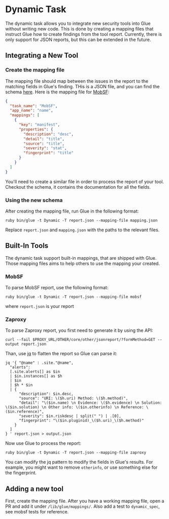 # Dynamic Task
The dynamic task allows you to integrate new security tools into Glue without writing new code.
This is done by creating a mapping files that instruct Glue how to create findings from the tool report.
Currently, there is only support for JSON reports, but this can be extended in the future.

## Integrating a New Tool
### Create the mapping file
The mapping file should map between the issues in the report to the matching fields in Glue's finding.
THis is a JSON file, and you can find the schema [here](/lib/glue/mappings/schema.json).
Here is the mapping file for [MobSF](https://github.com/MobSF/Mobile-Security-Framework-MobSF):
```JSON
{
  "task_name": "MobSF",
  "app_name": "name",
  "mappings": [
    {
      "key": "manifest",
      "properties": {
        "description": "desc",
        "detail": "title",
        "source": "title",
        "severity": "stat",
        "fingerprint": "title"
      }
    }
  ]
}
```
You'll need to create a similar file in order to process the report of your tool.
Checkout the schema, it contains the documentation for all the fields.
### Using the new schema
After creating the mapping file, run Glue in the following format:
```
ruby bin/glue -t Dynamic -T report.json --mapping-file mapping.json
```
Replace `report.json` and `mapping.json` with the paths to the relevant files.

## Built-In Tools
The dynamic task support built-in mappings, that are shipped with Glue. 
Those mapping files aims to help others to use the mapping your created.

### MobSF

To parse MobSF report, use the following format:
```
ruby bin/glue -t Dynamic -T report.json --mapping-file mobsf
```
where `report.json` is your report

### Zaproxy
To parse Zaproxy report, you first need to generate it by using the API:
```
curl --fail $PROXY_URL/OTHER/core/other/jsonreport/?formMethod=GET --output report.json
```
Than, use [jq](https://stedolan.github.io/jq/) to flatten the report so Glue can parse it:
```
jq '{ "@name" : .site."@name",
  "alerts": 
  [.site.alerts[] as $in 
  | $in.instances[] as $h 
  | $in
  | $h * $in
  | {
      "description": $in.desc, 
      "source": "URI: \($h.uri) Method: \($h.method)",
      "detail": "\($in.name) \n Evidence: \($h.evidence) \n Solution: \($in.solution) \n Other info: \($in.otherinfo) \n Reference: \($in.reference)",
      "severity": $in.riskdesc | split(" ") | .[0],
      "fingerprint": "\($in.pluginid)_\($h.uri)_\($h.method)" 
    }
  ]
} ' report.json > output.json
```
Now use Glue to process the report:
```
ruby bin/glue -t Dynamic -T report.json --mapping-file zaproxy
```
You can modify the jq pattern to modify the fields in Glue's results. For example, you might want to remove `otherinfo`, or use something else for the fingerprint.
## Adding a new tool
First, create the mapping file.
After you have a working mapping file, open a PR and add it under `/lib/glue/mappings/`. 
Also add a test to `dynamic_spec`, see mobsf tests for reference.